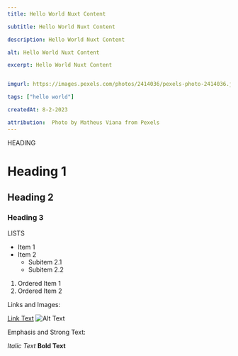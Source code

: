 ```yaml
---
title: Hello World Nuxt Content

subtitle: Hello World Nuxt Content

description: Hello World Nuxt Content

alt: Hello World Nuxt Content

excerpt: Hello World Nuxt Content


imgurl: https://images.pexels.com/photos/2414036/pexels-photo-2414036.jpeg?auto=compress&cs=tinysrgb&w=1260&h=750&dpr=2

tags: ["hello world"]

createdAt: 8-2-2023

attribution:  Photo by Matheus Viana from Pexels
---
```


HEADING

# Heading 1
## Heading 2
### Heading 3

LISTS

- Item 1
- Item 2
  - Subitem 2.1
  - Subitem 2.2
1. Ordered Item 1
2. Ordered Item 2

Links and Images:

[Link Text](https://www.example.com)
![Alt Text](path/to/image.jpg)

Emphasis and Strong Text:

*Italic Text*
**Bold Text**